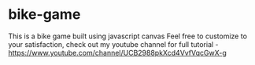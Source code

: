 # bike-game
This is a bike game built using javascript canvas
Feel free to customize to your satisfaction, check out my youtube channel for full tutorial - https://www.youtube.com/channel/UCB2988pkXcd4VvfVqcGwX-g
